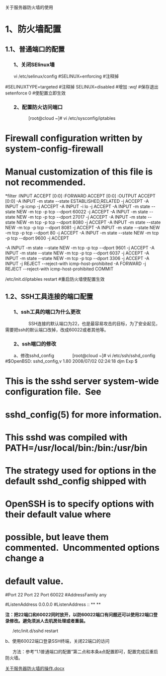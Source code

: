 关于服务器防火墙的使用

# 1、防火墙配置

## 1.1、普通端口的配置

###         1、关闭SElinux墙

         vi /etc/selinux/config
#SELINUX=enforcing #注释掉

#SELINUXTYPE=targeted #注释掉
SELINUX=disabled #增加
:wq! #保存退出
setenforce 0 #使配置立即生效

###         2、配置防火访问端口

                   [root@cloud ~]# vi /etc/sysconfig/iptables

# Firewall configuration written by system-config-firewall

# Manual customization of this file is not recommended.

*filter
:INPUT ACCEPT [0:0]
:FORWARD ACCEPT [0:0]
:OUTPUT ACCEPT [0:0]
-A INPUT -m state --state ESTABLISHED,RELATED -j ACCEPT
-A INPUT -p icmp -j ACCEPT
-A INPUT -i lo -j ACCEPT
-A INPUT -m state --state NEW -m tcp -p tcp --dport 60022 -j ACCEPT
-A INPUT -m state --state NEW -m tcp -p tcp --dport 27017 -j ACCEPT
-A INPUT -m state --state NEW -m tcp -p tcp --dport 8080 -j ACCEPT
-A INPUT -m state --state NEW -m tcp -p tcp --dport 8081 -j ACCEPT
-A INPUT -m state --state NEW -m tcp -p tcp --dport 80 -j ACCEPT
-A INPUT -m state --state NEW -m tcp -p tcp --dport 9600 -j ACCEPT

-A INPUT -m state --state NEW -m tcp -p tcp --dport 9601 -j ACCEPT
-A INPUT -m state --state NEW -m tcp -p tcp --dport 6037 -j ACCEPT
-A INPUT -m state --state NEW -m tcp -p tcp --dport 3306 -j ACCEPT
-A INPUT -j REJECT --reject-with icmp-host-prohibited
-A FORWARD -j REJECT --reject-with icmp-host-prohibited
COMMIT

/etc/init.d/iptables restart #重启防火墙使配置生效

## 1.2、SSH工具连接的端口配置

###         1、ssh工具的端口为什么更改

                   SSH连接的默认端口为22，也是最容易攻击的目标，为了安全起见，需要把ssh的默认端口改掉，改成60022或者其他等。

###         2、ssh端口的修改

       a、修改sshd_config
              [root@cloud ~]# vi /etc/ssh/sshd_config
#$OpenBSD: sshd_config,v 1.80 2008/07/02 02:24:18 djm Exp $

# This is the sshd server system-wide configuration file.  See

# sshd_config(5) for more information.

# This sshd was compiled with PATH=/usr/local/bin:/bin:/usr/bin

# The strategy used for options in the default sshd_config shipped with

# OpenSSH is to specify options with their default value where

# possible, but leave them commented.  Uncommented options change a

# default value.

#Port 22
Port 22
Port 60022
#AddressFamily any

#ListenAddress 0.0.0.0
#ListenAddress ::
** **

**注：把****22****端口和****60022****同时放开，以防****60022****端口有问题还可以使用****22****端口登录修改。避免须派人去机房处理或者重装。**

       /etc/init.d/sshd restart

b、使用60022端口登录SSH终端，关闭22端口的访问

       方法：参考“1.1普通端口的配置”第二点和本条a点配置即可，配置完成后重启防火墙。

[关于服务器防火墙的操作.docx](../_resources/525c617c898f4c3c4a6a2dd146981c94.docx)